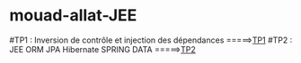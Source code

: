 # mouad-allat-JEE
#TP1 : Inversion de contrôle et injection des dépendances =====>[TP1](https://drive.google.com/file/d/1HMy2ON46DiwJOOpoK1DPO1R_yvZ03WEf/view?usp=sharing)
#TP2 : JEE ORM JPA Hibernate SPRING DATA                  =====>[TP2](https://drive.google.com/file/d/1FzQjiXOunheizGZNd93pIwfbxk08U8jF/view?usp=sharing)
